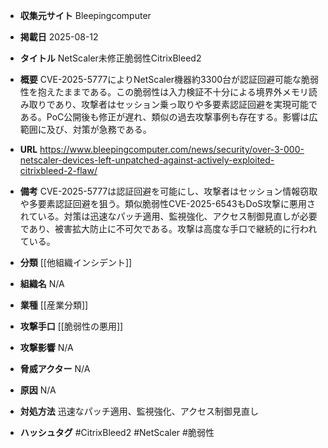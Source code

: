 - **収集元サイト**
Bleepingcomputer

- **掲載日**
2025-08-12

- **タイトル**
NetScaler未修正脆弱性CitrixBleed2

- **概要**
CVE-2025-5777によりNetScaler機器約3300台が認証回避可能な脆弱性を抱えたままである。この脆弱性は入力検証不十分による境界外メモリ読み取りであり、攻撃者はセッション乗っ取りや多要素認証回避を実現可能である。PoC公開後も修正が遅れ、類似の過去攻撃事例も存在する。影響は広範囲に及び、対策が急務である。

- **URL**
https://www.bleepingcomputer.com/news/security/over-3-000-netscaler-devices-left-unpatched-against-actively-exploited-citrixbleed-2-flaw/

- **備考**
CVE-2025-5777は認証回避を可能にし、攻撃者はセッション情報窃取や多要素認証回避を狙う。類似脆弱性CVE-2025-6543もDoS攻撃に悪用されている。対策は迅速なパッチ適用、監視強化、アクセス制御見直しが必要であり、被害拡大防止に不可欠である。攻撃は高度な手口で継続的に行われている。

- **分類**
[[他組織インシデント]]

- **組織名**
N/A

- **業種**
[[産業分類]]

- **攻撃手口**
[[脆弱性の悪用]]

- **攻撃影響**
N/A

- **脅威アクター**
N/A

- **原因**
N/A

- **対処方法**
迅速なパッチ適用、監視強化、アクセス制御見直し

- **ハッシュタグ**
#CitrixBleed2 #NetScaler #脆弱性
